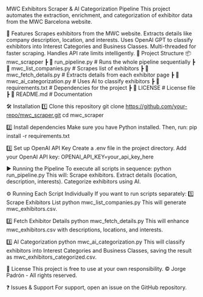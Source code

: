 MWC Exhibitors Scraper & AI Categorization Pipeline
This project automates the extraction, enrichment, and categorization of exhibitor data from the MWC Barcelona website.

🚀 Features
Scrapes exhibitors from the MWC website.
Extracts details like company description, location, and interests.
Uses OpenAI GPT to classify exhibitors into Interest Categories and Business Classes.
Multi-threaded for faster scraping.
Handles API rate limits intelligently.
📂 Project Structure
📦 mwc_scrapper
 ┣ 📜 run_pipeline.py                 # Runs the whole pipeline sequentially
 ┣ 📜 mwc_list_companies.py           # Scrapes list of exhibitors
 ┣ 📜 mwc_fetch_details.py            # Extracts details from each exhibitor page
 ┣ 📜 mwc_ai_categorization.py        # Uses AI to classify exhibitors
 ┣ 📜 requirements.txt                 # Dependencies for the project
 ┣ 📜 LICENSE                          # License file
 ┣ 📜 README.md                        # Documentation

🛠️ Installation
1️⃣ Clone this repository
git clone https://github.com/your-repo/mwc_scraper.git
cd mwc_scraper

2️⃣ Install dependencies
Make sure you have Python installed. Then, run:
pip install -r requirements.txt

3️⃣ Set up OpenAI API Key
Create a .env file in the project directory.
Add your OpenAI API key:
OPENAI_API_KEY=your_api_key_here

▶️ Running the Pipeline
To execute all scripts in sequence:
python run_pipeline.py
This will:
Scrape exhibitors.
Extract details (location, description, interests).
Categorize exhibitors using AI.

⚙️ Running Each Script Individually
If you want to run scripts separately:
1️⃣ Scrape Exhibitors List
python mwc_list_companies.py
This will generate mwc_exhibitors.csv.

2️⃣ Fetch Exhibitor Details
python mwc_fetch_details.py
This will enhance mwc_exhibitors.csv with descriptions, locations, and interests.

3️⃣ AI Categorization
python mwc_ai_categorization.py
This will classify exhibitors into Interest Categories and Business Classes, saving the result as mwc_exhibitors_categorized.csv.

📜 License
This project is free to use at your own responsibility. © Jorge Padrón - All rights reserved.

❓ Issues & Support
For support, open an issue on the GitHub repository.
